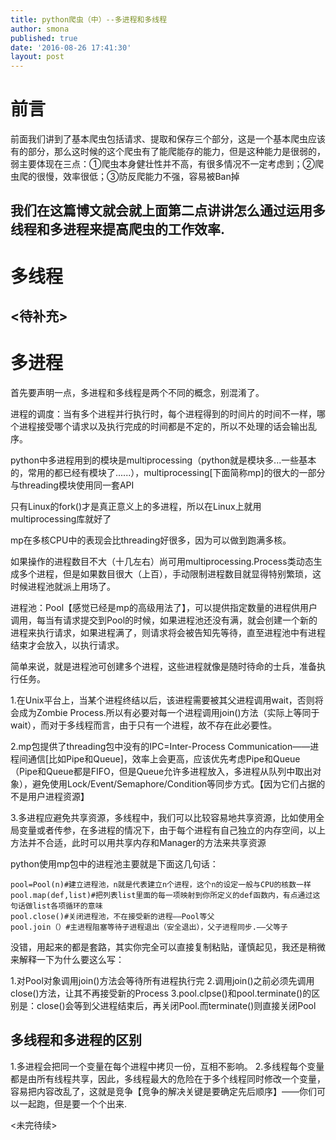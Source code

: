 ```yaml
---
title: python爬虫（中）--多进程和多线程
author: smona
published: true
date: '2016-08-26 17:41:30'
layout: post
---
```


# 前言  

前面我们讲到了基本爬虫包括请求、提取和保存三个部分，这是一个基本爬虫应该有的部分，那么这时候的这个爬虫有了能爬能存的能力，但是这种能力是很弱的，弱主要体现在三点：①爬虫本身健壮性并不高，有很多情况不一定考虑到；②爬虫爬的很慢，效率很低；③防反爬能力不强，容易被Ban掉

我们在这篇博文就会就上面第二点讲讲怎么通过运用多线程和多进程来提高爬虫的工作效率.
----------


# 多线程  
<待补充>
----------


# 多进程

首先要声明一点，多进程和多线程是两个不同的概念，别混淆了。

进程的调度：当有多个进程并行执行时，每个进程得到的时间片的时间不一样，哪个进程接受哪个请求以及执行完成的时间都是不定的，所以不处理的话会输出乱序。

python中多进程用到的模块是multiprocessing（python就是模块多...一些基本的，常用的都已经有模块了......），multiprocessing[下面简称mp]的很大的一部分与threading模块使用同一套API

只有Linux的fork()才是真正意义上的多进程，所以在Linux上就用multiprocessing库就好了

mp在多核CPU中的表现会比threading好很多，因为可以做到跑满多核。

如果操作的进程数目不大（十几左右）尚可用multiprocessing.Process类动态生成多个进程，但是如果数目很大（上百），手动限制进程数目就显得特别繁琐，这时候进程池就派上用场了。

进程池：Pool【感觉已经是mp的高级用法了】，可以提供指定数量的进程供用户调用，每当有请求提交到Pool的时候，如果进程池还没有满，就会创建一个新的进程来执行请求，如果进程满了，则请求将会被告知先等待，直至进程池中有进程结束才会放入，以执行请求。

简单来说，就是进程池可创建多个进程，这些进程就像是随时待命的士兵，准备执行任务。

1.在Unix平台上，当某个进程终结以后，该进程需要被其父进程调用wait，否则将会成为Zombie Process.所以有必要对每一个进程调用join()方法（实际上等同于wait），而对于多线程而言，由于只有一个进程，故不存在此必要性。

2.mp包提供了threading包中没有的IPC=Inter-Process Communication——进程间通信[比如Pipe和Queue]，效率上会更高，应该优先考虑Pipe和Queue（Pipe和Queue都是FIFO，但是Queue允许多进程放入，多进程从队列中取出对象），避免使用Lock/Event/Semaphore/Condition等同步方式。【因为它们占据的不是用户进程资源】

3.多进程应避免共享资源，多线程中，我们可以比较容易地共享资源，比如使用全局变量或者传参，在多进程的情况下，由于每个进程有自己独立的内存空间，以上方法并不合适，此时可以用共享内存和Manager的方法来共享资源

python使用mp包中的进程池主要就是下面这几句话：

```
pool=Pool(n)#建立进程池，n就是代表建立n个进程，这个n的设定一般与CPU的核数一样
pool.map(def,list)#把列表list里面的每一项映射到你所定义的def函数内，有点通过这句话做list各项循环的意味
pool.close()#关闭进程池，不在接受新的进程——Pool等父
pool.join（）#主进程阻塞等待子进程退出（安全退出），父子进程同步.——父等子
```

没错，用起来的都是套路，其实你完全可以直接复制粘贴，谨慎起见，我还是稍微来解释一下为什么要这么写：

1.对Pool对象调用join()方法会等待所有进程执行完
2.调用join()之前必须先调用close()方法，让其不再接受新的Process
3.pool.clpse()和pool.terminate()的区别是：close()会等到父进程结束后，再关闭Pool.而terminate()则直接关闭Pool

**多线程和多进程的区别**
-----------

1.多进程会把同一个变量在每个进程中拷贝一份，互相不影响。
2.多线程每个变量都是由所有线程共享，因此，多线程最大的危险在于多个线程同时修改一个变量，容易把内容改乱了，这就是竞争【竞争的解决关键是要确定先后顺序】——你们可以一起跑，但是要一个个出来.


<未完待续>
